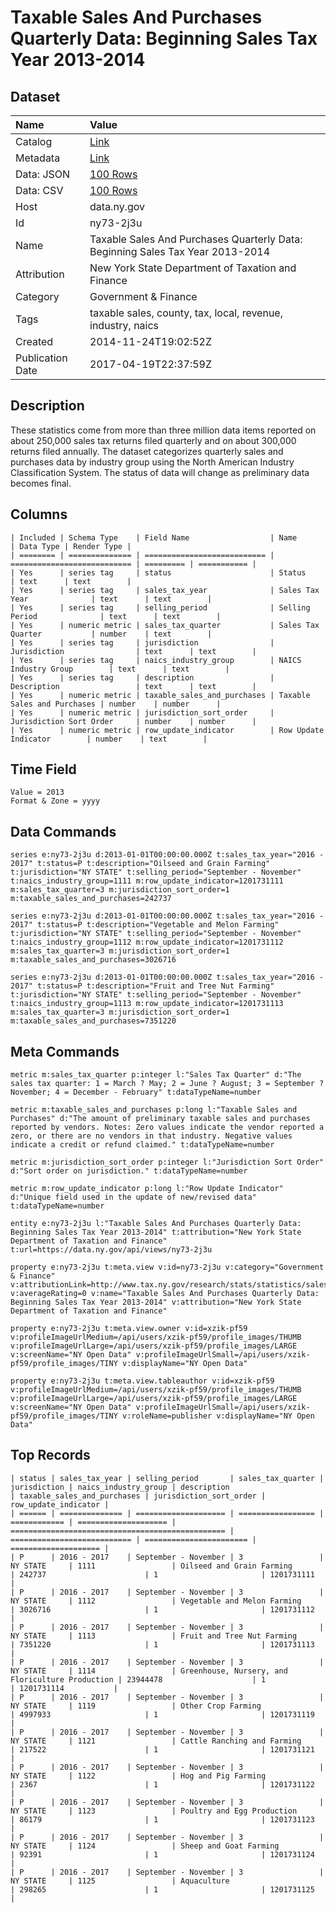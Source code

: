 # Taxable Sales And Purchases Quarterly Data: Beginning Sales Tax Year 2013-2014

## Dataset

| Name | Value |
| :--- | :---- |
| Catalog | [Link](https://catalog.data.gov/dataset/taxable-sales-and-purchases-quarterly-data-beginning-sales-tax-year-2013-2014) |
| Metadata | [Link](https://data.ny.gov/api/views/ny73-2j3u) |
| Data: JSON | [100 Rows](https://data.ny.gov/api/views/ny73-2j3u/rows.json?max_rows=100) |
| Data: CSV | [100 Rows](https://data.ny.gov/api/views/ny73-2j3u/rows.csv?max_rows=100) |
| Host | data.ny.gov |
| Id | ny73-2j3u |
| Name | Taxable Sales And Purchases Quarterly Data: Beginning Sales Tax Year 2013-2014 |
| Attribution | New York State Department of Taxation and Finance |
| Category | Government & Finance |
| Tags | taxable sales, county, tax, local, revenue, industry, naics |
| Created | 2014-11-24T19:02:52Z |
| Publication Date | 2017-04-19T22:37:59Z |

## Description

These statistics come from more than three million data items reported on about 250,000 sales tax returns filed quarterly and on about 300,000 returns filed annually.  The dataset categorizes quarterly sales and purchases data by industry group using the North American Industry Classification System.   The status of data will change as preliminary data becomes final.

## Columns

```ls
| Included | Schema Type    | Field Name                  | Name                        | Data Type | Render Type |
| ======== | ============== | =========================== | =========================== | ========= | =========== |
| Yes      | series tag     | status                      | Status                      | text      | text        |
| Yes      | series tag     | sales_tax_year              | Sales Tax Year              | text      | text        |
| Yes      | series tag     | selling_period              | Selling Period              | text      | text        |
| Yes      | numeric metric | sales_tax_quarter           | Sales Tax Quarter           | number    | text        |
| Yes      | series tag     | jurisdiction                | Jurisdiction                | text      | text        |
| Yes      | series tag     | naics_industry_group        | NAICS Industry Group        | text      | text        |
| Yes      | series tag     | description                 | Description                 | text      | text        |
| Yes      | numeric metric | taxable_sales_and_purchases | Taxable Sales and Purchases | number    | number      |
| Yes      | numeric metric | jurisdiction_sort_order     | Jurisdiction Sort Order     | number    | number      |
| Yes      | numeric metric | row_update_indicator        | Row Update Indicator        | number    | text        |
```

## Time Field

```ls
Value = 2013
Format & Zone = yyyy
```

## Data Commands

```ls
series e:ny73-2j3u d:2013-01-01T00:00:00.000Z t:sales_tax_year="2016 - 2017" t:status=P t:description="Oilseed and Grain Farming" t:jurisdiction="NY STATE" t:selling_period="September - November" t:naics_industry_group=1111 m:row_update_indicator=1201731111 m:sales_tax_quarter=3 m:jurisdiction_sort_order=1 m:taxable_sales_and_purchases=242737

series e:ny73-2j3u d:2013-01-01T00:00:00.000Z t:sales_tax_year="2016 - 2017" t:status=P t:description="Vegetable and Melon Farming" t:jurisdiction="NY STATE" t:selling_period="September - November" t:naics_industry_group=1112 m:row_update_indicator=1201731112 m:sales_tax_quarter=3 m:jurisdiction_sort_order=1 m:taxable_sales_and_purchases=3026716

series e:ny73-2j3u d:2013-01-01T00:00:00.000Z t:sales_tax_year="2016 - 2017" t:status=P t:description="Fruit and Tree Nut Farming" t:jurisdiction="NY STATE" t:selling_period="September - November" t:naics_industry_group=1113 m:row_update_indicator=1201731113 m:sales_tax_quarter=3 m:jurisdiction_sort_order=1 m:taxable_sales_and_purchases=7351220
```

## Meta Commands

```ls
metric m:sales_tax_quarter p:integer l:"Sales Tax Quarter" d:"The sales tax quarter: 1 = March ? May; 2 = June ? August; 3 = September ? November; 4 = December - February" t:dataTypeName=number

metric m:taxable_sales_and_purchases p:long l:"Taxable Sales and Purchases" d:"The amount of preliminary taxable sales and purchases reported by vendors. Notes: Zero values indicate the vendor reported a zero, or there are no vendors in that industry. Negative values indicate a credit or refund claimed." t:dataTypeName=number

metric m:jurisdiction_sort_order p:integer l:"Jurisdiction Sort Order" d:"Sort order on jurisdiction." t:dataTypeName=number

metric m:row_update_indicator p:long l:"Row Update Indicator" d:"Unique field used in the update of new/revised data" t:dataTypeName=number

entity e:ny73-2j3u l:"Taxable Sales And Purchases Quarterly Data: Beginning Sales Tax Year 2013-2014" t:attribution="New York State Department of Taxation and Finance" t:url=https://data.ny.gov/api/views/ny73-2j3u

property e:ny73-2j3u t:meta.view v:id=ny73-2j3u v:category="Government & Finance" v:attributionLink=http://www.tax.ny.gov/research/stats/statistics/sales_tax_statistical_reports.htm v:averageRating=0 v:name="Taxable Sales And Purchases Quarterly Data: Beginning Sales Tax Year 2013-2014" v:attribution="New York State Department of Taxation and Finance"

property e:ny73-2j3u t:meta.view.owner v:id=xzik-pf59 v:profileImageUrlMedium=/api/users/xzik-pf59/profile_images/THUMB v:profileImageUrlLarge=/api/users/xzik-pf59/profile_images/LARGE v:screenName="NY Open Data" v:profileImageUrlSmall=/api/users/xzik-pf59/profile_images/TINY v:displayName="NY Open Data"

property e:ny73-2j3u t:meta.view.tableauthor v:id=xzik-pf59 v:profileImageUrlMedium=/api/users/xzik-pf59/profile_images/THUMB v:profileImageUrlLarge=/api/users/xzik-pf59/profile_images/LARGE v:screenName="NY Open Data" v:profileImageUrlSmall=/api/users/xzik-pf59/profile_images/TINY v:roleName=publisher v:displayName="NY Open Data"
```

## Top Records

```ls
| status | sales_tax_year | selling_period       | sales_tax_quarter | jurisdiction | naics_industry_group | description                                      | taxable_sales_and_purchases | jurisdiction_sort_order | row_update_indicator | 
| ====== | ============== | ==================== | ================= | ============ | ==================== | ================================================ | =========================== | ======================= | ==================== | 
| P      | 2016 - 2017    | September - November | 3                 | NY STATE     | 1111                 | Oilseed and Grain Farming                        | 242737                      | 1                       | 1201731111           | 
| P      | 2016 - 2017    | September - November | 3                 | NY STATE     | 1112                 | Vegetable and Melon Farming                      | 3026716                     | 1                       | 1201731112           | 
| P      | 2016 - 2017    | September - November | 3                 | NY STATE     | 1113                 | Fruit and Tree Nut Farming                       | 7351220                     | 1                       | 1201731113           | 
| P      | 2016 - 2017    | September - November | 3                 | NY STATE     | 1114                 | Greenhouse, Nursery, and Floriculture Production | 23944478                    | 1                       | 1201731114           | 
| P      | 2016 - 2017    | September - November | 3                 | NY STATE     | 1119                 | Other Crop Farming                               | 4997933                     | 1                       | 1201731119           | 
| P      | 2016 - 2017    | September - November | 3                 | NY STATE     | 1121                 | Cattle Ranching and Farming                      | 217522                      | 1                       | 1201731121           | 
| P      | 2016 - 2017    | September - November | 3                 | NY STATE     | 1122                 | Hog and Pig Farming                              | 2367                        | 1                       | 1201731122           | 
| P      | 2016 - 2017    | September - November | 3                 | NY STATE     | 1123                 | Poultry and Egg Production                       | 86179                       | 1                       | 1201731123           | 
| P      | 2016 - 2017    | September - November | 3                 | NY STATE     | 1124                 | Sheep and Goat Farming                           | 92391                       | 1                       | 1201731124           | 
| P      | 2016 - 2017    | September - November | 3                 | NY STATE     | 1125                 | Aquaculture                                      | 298265                      | 1                       | 1201731125           | 
```